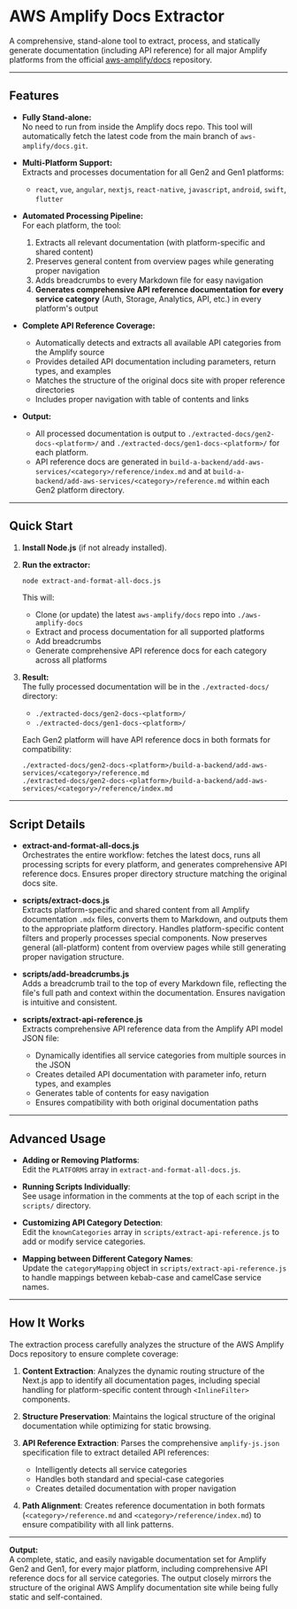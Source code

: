 # AWS Amplify Docs Extractor

A comprehensive, stand-alone tool to extract, process, and statically generate documentation (including API reference) for all major Amplify platforms from the official [aws-amplify/docs](https://github.com/aws-amplify/docs.git) repository.

---

## Features

- **Fully Stand-alone:**  
  No need to run from inside the Amplify docs repo. This tool will automatically fetch the latest code from the main branch of `aws-amplify/docs.git`.

- **Multi-Platform Support:**  
  Extracts and processes documentation for all Gen2 and Gen1 platforms:
  - `react`, `vue`, `angular`, `nextjs`, `react-native`, `javascript`, `android`, `swift`, `flutter`

- **Automated Processing Pipeline:**  
  For each platform, the tool:
  1. Extracts all relevant documentation (with platform-specific and shared content)
  2. Preserves general content from overview pages while generating proper navigation
  3. Adds breadcrumbs to every Markdown file for easy navigation
  4. **Generates comprehensive API reference documentation for every service category** (Auth, Storage, Analytics, API, etc.) in every platform's output

- **Complete API Reference Coverage:**
  - Automatically detects and extracts all available API categories from the Amplify source
  - Provides detailed API documentation including parameters, return types, and examples
  - Matches the structure of the original docs site with proper reference directories
  - Includes proper navigation with table of contents and links

- **Output:**  
  - All processed documentation is output to `./extracted-docs/gen2-docs-<platform>/` and `./extracted-docs/gen1-docs-<platform>/` for each platform.
  - API reference docs are generated in `build-a-backend/add-aws-services/<category>/reference/index.md` and at `build-a-backend/add-aws-services/<category>/reference.md` within each Gen2 platform directory.

---

## Quick Start

1. **Install Node.js** (if not already installed).

2. **Run the extractor:**
   ```bash
   node extract-and-format-all-docs.js
   ```
   This will:
   - Clone (or update) the latest `aws-amplify/docs` repo into `./aws-amplify-docs`
   - Extract and process documentation for all supported platforms
   - Add breadcrumbs
   - Generate comprehensive API reference docs for each category across all platforms

3. **Result:**  
   The fully processed documentation will be in the `./extracted-docs/` directory:  
   - `./extracted-docs/gen2-docs-<platform>/`
   - `./extracted-docs/gen1-docs-<platform>/`
   
   Each Gen2 platform will have API reference docs in both formats for compatibility:
   ```
   ./extracted-docs/gen2-docs-<platform>/build-a-backend/add-aws-services/<category>/reference.md
   ./extracted-docs/gen2-docs-<platform>/build-a-backend/add-aws-services/<category>/reference/index.md
   ```

---

## Script Details

- **extract-and-format-all-docs.js**  
  Orchestrates the entire workflow: fetches the latest docs, runs all processing scripts for every platform, and generates comprehensive API reference docs. Ensures proper directory structure matching the original docs site.

- **scripts/extract-docs.js**  
  Extracts platform-specific and shared content from all Amplify documentation `.mdx` files, converts them to Markdown, and outputs them to the appropriate platform directory. Handles platform-specific content filters and properly processes special components. Now preserves general (all-platform) content from overview pages while still generating proper navigation structure.

- **scripts/add-breadcrumbs.js**  
  Adds a breadcrumb trail to the top of every Markdown file, reflecting the file's full path and context within the documentation. Ensures navigation is intuitive and consistent.

- **scripts/extract-api-reference.js**  
  Extracts comprehensive API reference data from the Amplify API model JSON file:
  - Dynamically identifies all service categories from multiple sources in the JSON
  - Creates detailed API documentation with parameter info, return types, and examples
  - Generates table of contents for easy navigation
  - Ensures compatibility with both original documentation paths

---

## Advanced Usage

- **Adding or Removing Platforms**:  
  Edit the `PLATFORMS` array in `extract-and-format-all-docs.js`.

- **Running Scripts Individually**:  
  See usage information in the comments at the top of each script in the `scripts/` directory.

- **Customizing API Category Detection**:  
  Edit the `knownCategories` array in `scripts/extract-api-reference.js` to add or modify service categories.

- **Mapping between Different Category Names**:  
  Update the `categoryMapping` object in `scripts/extract-api-reference.js` to handle mappings between kebab-case and camelCase service names.

---

## How It Works

The extraction process carefully analyzes the structure of the AWS Amplify Docs repository to ensure complete coverage:

1. **Content Extraction**: Analyzes the dynamic routing structure of the Next.js app to identify all documentation pages, including special handling for platform-specific content through `<InlineFilter>` components.

2. **Structure Preservation**: Maintains the logical structure of the original documentation while optimizing for static browsing.

3. **API Reference Extraction**: Parses the comprehensive `amplify-js.json` specification file to extract detailed API references:
   - Intelligently detects all service categories
   - Handles both standard and special-case categories
   - Creates detailed documentation with proper navigation  

4. **Path Alignment**: Creates reference documentation in both formats (`<category>/reference.md` and `<category>/reference/index.md`) to ensure compatibility with all link patterns.

---

**Output:**  
A complete, static, and easily navigable documentation set for Amplify Gen2 and Gen1, for every major platform, including comprehensive API reference docs for all service categories. The output closely mirrors the structure of the original AWS Amplify documentation site while being fully static and self-contained.
